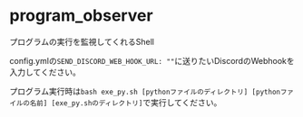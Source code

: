 # program_observer
プログラムの実行を監視してくれるShell

config.ymlの`SEND_DISCORD_WEB_HOOK_URL: ""`に送りたいDiscordのWebhookを入力してください。

プログラム実行時は`bash exe_py.sh [pythonファイルのディレクトリ] [pythonファイルの名前] [exe_py.shのディレクトリ]`で実行してください。
